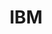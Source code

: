 ---
title: IBM
description: I served as a software engineer on teams creating and supporting two of IBM Cloud's PaaS offerings.
startDate: 2019-06-01 00:00:00 -04:00
endDate: 2021-06-01 00:00:00 -04:00
tags: 
- programming
bullets:
- title: Coding Languages & Frameworks
  icon: fas fa-code
  description: Go, NodeJS & React, bash
- title: Development & Deployment Tools
  icon: fas fa-tools
  description: Kubernetes, Knative, Cloud Foundry, Docker, TravisCI, Concourse, Helm
layout: page
---